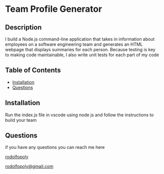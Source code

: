 

  

  # Team Profile Generator 
  
  ## Description
  
  I build a Node.js command-line application that takes in information about employees on a software engineering team and generates an HTML webpage that displays summaries for each person. Because testing is key to making code maintainable, I also write unit tests for each part of my code
  
  ## Table of Contents
  * [Installation](#installation)
  * [Questions](#questions)
  
  ## Installation
  
  Run the index.js file in vscode using node js and follow the instructions to build your team
  
  
  
  
  ## Questions
  if you have any questions you can reach me here

  [rodolfopoly](https://github.com/rodolfopoly)

  [rodolfopoly@gmail.com](mailto:rodolfopoly@gmail.com)
  
  